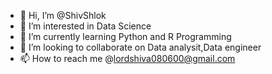- 👋 Hi, I’m @ShivShlok
- 👀 I’m interested in Data Science
- 🌱 I’m currently learning Python and R Programming
- 💞️ I’m looking to collaborate on Data analysit,Data engineer
- 📫 How to reach me @lordshiva080600@gmail.com

<!---
ShivShlok/ShivShlok is a ✨ special ✨ repository because its `README.md` (this file) appears on your GitHub profile.
You can click the Preview link to take a look at your changes.
--->
